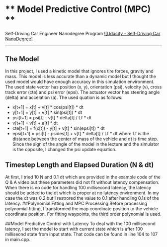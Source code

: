 # ** Model Predictive Control (MPC) **
Self-Driving Car Engineer Nanodegree Program
[![Udacity - Self-Driving Car NanoDegree]](http://www.udacity.com/drive)

---

## The Model
  In this project, I used a kinetic model that ignores tire forces, gravity and mass. This model is less accurate than a dynamic model but I thought the used model would have enough accuracy in this simulation environment. The used state vector has position (x, y), orientation (psi), velocity (v), cross track error (cte) and psi error (epsi). The actuator vector has steering angle (delta) and accelation (a). The used quation is as follows: 
  * x[t+1] = x[t] + v[t] * cos(psi[t]) * dt 
  * y[t+1] = y[t] + v[t] * sin(psi[t]) * dt
  * psi[t+1] = psi[t] - v[t] * delta[t] / Lf * dt
  * v[t+1] = v[t] + a[t] * dt
  * cte[t+1] = f(x[t]) - y[t] + v[t] * sin(epsi[t]) * dt
  * epsi[t+1] = psi[t] - psides[t] + v[t] * delta[t] / Lf * dt
  where Lf is the distance between the center of mass of the vehicle and dt is time step.
  Since the sign of the angle of the model in the lecture and the simulator is the opposite, I changed the psi update equation. 

## Timestep Length and Elapsed Duration (N & dt)
  At first, I tried 10 N and 0.1 dt which are provided in the example code of the Q & A video but these parameters did not fit without latency compensation. When there is no code for handling 100 millisecond latency, the latency should be added to the dt which is proper at no latency environment. In my case the dt was 0.2 but I restrored the value to 0.1 after handling 0.1s of the latency.
##Polynomial Fitting and MPC Processing
  Before processing polynomial fitting, I transformed the map coordinate position to the vehicle coordinate position. For fitting waypoints, the third order polynomial is used.

##Model Predictive Control with Latency
  To deal with the 100 millisecond latency, I set the model to start with current state which is after 100 milliseond state from input state. That code can be found in line 104 to 107 in main.cpp.